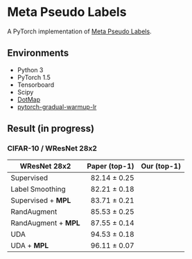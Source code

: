 # Meta Pseudo Labels
A PyTorch implementation of [Meta Pseudo Labels](https://arxiv.org/abs/2003.10580).

## Environments
* Python 3
* PyTorch 1.5
* Tensorboard
* Scipy
* [DotMap](https://github.com/drgrib/dotmap)
* [pytorch-gradual-warmup-lr](https://github.com/ildoonet/pytorch-gradual-warmup-lr)

## Result (in progress)
### CIFAR-10 / WResNet 28x2  
| WResNet 28x2          | Paper (top-1)         | Our (top-1)           |
|-----------------------|----------------------:|----------------------:|
| Supervised            | 82.14 &plusmn; 0.25   |                       |
| Label Smoothing       | 82.21 &plusmn; 0.18   |                       |
| Supervised + **MPL**  | 83.71 &plusmn; 0.21   |                       |
| RandAugment           | 85.53 &plusmn; 0.25   |                       |
| RandAugment + **MPL** | 87.55 &plusmn; 0.14   |                       |
| UDA                   | 94.53 &plusmn; 0.18   |                       |
| UDA + **MPL**         | 96.11 &plusmn; 0.07   |                       |

